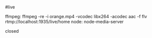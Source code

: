 #live

ffmpeg:
ffmpeg -re -i orange.mp4 -vcodec libx264 -acodec aac -f flv rtmp://localhost:1935/live/home
node:
node-media-server

closed
